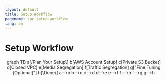```yaml
---
layout: default
title: Setup Workflow
pagename: spc-setup-workflow
lang: en
---
```


<script async src="https://unpkg.com/mermaid@8.4.6/dist/mermaid.min.js"></script>

# Setup Workflow

<div class="mermaid" align="center">
graph TB
   a[/Plan Your Setup\]
   b[AWS Account Setup]
   c[Private S3 Bucket]
   d[Closed VPC]
   e[Media Segregation]
   f[Traffic Segregation]
   g["Fine Tuning<br>[Optional]"]
   h[\Done/]
   a-->b
   b-->c
   c-->d
   d-->e
   e-->f
   f-.->h
   f-->g
   g-->h
</div>